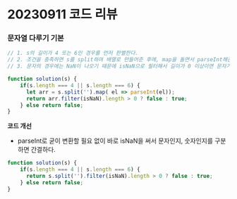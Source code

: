 20230911 코드 리뷰
========================

### **문자열 다루기 기본**

```jsx
// 1. s의 길이가 4 또는 6인 경우를 먼저 판별한다.
// 2. 조건을 충족하면 s를 split하여 배열로 만들어준 후에, map을 돌면서 parseInt해준다.
// 3. 문자의 경우에는 NaN이 나오기 때문에 isNaN으로 필터해서 길이가 0 이상이면 문자가 포함되었다는 것이다.

function solution(s) {
    if(s.length === 4 || s.length === 6) {
      let arr = s.split('').map( el => parseInt(el));
      return arr.filter(isNaN).length > 0 ? false : true;
    } else return false;
}
```

**코드 개선**
- parseInt로 굳이 변환할 필요 없이 바로 isNaN을 써서 문자인지, 숫자인지를 구분하면 간결하다.

```jsx
function solution(s) {
    if(s.length === 4 || s.length === 6) {
      return s.split('').filter(isNaN).length > 0 ? false : true;
    } else return false;
}
```